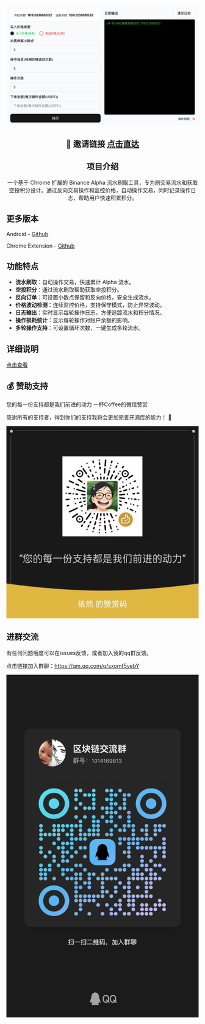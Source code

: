 <div align="center">
  <picture>
      <img alt="Logo" src="./docs/app.png" />
  </picture>

## 🚀 邀请链接 [点击直达](https://accounts.maxweb.black/register?ref=TETAP)

## 项目介绍

一个基于 Chrome 扩展的 Binance Alpha 流水刷取工具，专为刷交易流水和获取空投积分设计。通过反向交易操作和监控价格，自动操作交易，同时记录操作日志，帮助用户快速积累积分。

</div>


## 更多版本

Android - [Github](https://github.com/tetap/binance-alpha-auto-android)

Chrome Extension - [Github](https://github.com/tetap/binance-alpha-auto-chrome-extensions)

## 功能特点

- **流水刷取**：自动操作交易，快速累计 Alpha 流水。
- **空投积分**：通过流水刷取帮助获取空投积分。
- **反向订单**：可设置小数点保留和反向价格，安全生成流水。
- **价格波动检测**：连续监控价格，支持保守模式，防止异常波动。
- **日志输出**：实时显示每轮操作日志，方便追踪流水和积分情况。
- **操作损耗统计**：显示每轮操作对账户余额的影响。
- **多轮操作支持**：可设置循环次数，一键生成多轮流水。


## 详细说明
[点击查看](https://jcna3m5r8klj.feishu.cn/drive/folder/OUNgfvBnKlZtqBd84wCc356ynDd?from=from_copylink)

## 💰 赞助支持

您的每一份支持都是我们前进的动力
一杯Coffee的微信赞赏

感谢所有的支持者，得到你们的支持我将会更加完善开源库的能力！ 🚀

<picture>
    <img alt="Logo" src="./docs/wechat.jpg" />
</picture>

## 进群交流

有任何问题哦度可以在issues反馈，或者加入我的qq群反馈。

点击链接加入群聊：https://qm.qq.com/q/sxomf5yebY

<picture>
    <img alt="Logo" src="./docs/qrcode.jpg" />
</picture>

